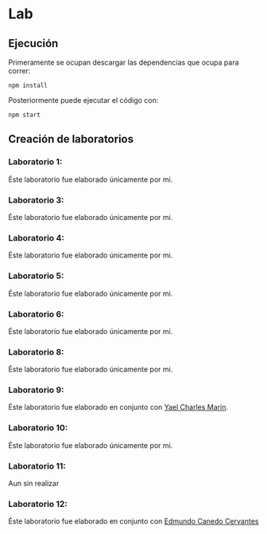 # Lab

## Ejecución

Primeramente se ocupan descargar las dependencias que ocupa para correr:

```
npm install
```

Posteriormente puede ejecutar el código con:

```
npm start
```

## Creación de laboratorios

### Laboratorio 1:
Éste laboratorio fue elaborado únicamente por mi.

### Laboratorio 3:
Éste laboratorio fue elaborado únicamente por mi.

### Laboratorio 4:
Éste laboratorio fue elaborado únicamente por mi.

### Laboratorio 5:
Éste laboratorio fue elaborado únicamente por mi.

### Laboratorio 6:
Éste laboratorio fue elaborado únicamente por mi.

### Laboratorio 8:
Éste laboratorio fue elaborado únicamente por mi.

### Laboratorio 9:
Éste laboratorio fue elaborado en conjunto con [Yael Charles Marin](https://github.com/YaelChar417/lab1/commit/5afb1ab44d15b74b5ad78a37319acbd8cd22f7eb).

### Laboratorio 10:
Éste laboratorio fue elaborado únicamente por mi.

### Laboratorio 11:
Aun sin realizar

### Laboratorio 12:
Éste laboratorio fue elaborado en conjunto con [Edmundo Canedo Cervantes](https://github.com/EdCanCe/This-is-not-a-repo...again/commit/d9347787c15f7913f8a301cf2d317e8bf974a203)
